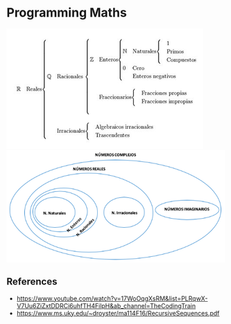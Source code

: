 # Programming Maths

![](numbers.jpg)
![](numbers.png)

## References

- https://www.youtube.com/watch?v=17WoOqgXsRM&list=PLRqwX-V7Uu6ZiZxtDDRCi6uhfTH4FilpH&ab_channel=TheCodingTrain
- https://www.ms.uky.edu/~droyster/ma114F16/RecursiveSequences.pdf

